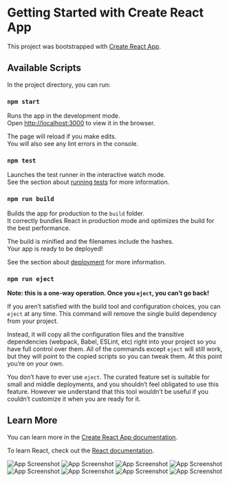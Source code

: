 # Getting Started with Create React App

This project was bootstrapped with [Create React App](https://github.com/facebook/create-react-app).

## Available Scripts

In the project directory, you can run:

### `npm start`

Runs the app in the development mode.\
Open [http://localhost:3000](http://localhost:3000) to view it in the browser.

The page will reload if you make edits.\
You will also see any lint errors in the console.

### `npm test`

Launches the test runner in the interactive watch mode.\
See the section about [running tests](https://facebook.github.io/create-react-app/docs/running-tests) for more information.

### `npm run build`

Builds the app for production to the `build` folder.\
It correctly bundles React in production mode and optimizes the build for the best performance.

The build is minified and the filenames include the hashes.\
Your app is ready to be deployed!

See the section about [deployment](https://facebook.github.io/create-react-app/docs/deployment) for more information.

### `npm run eject`

**Note: this is a one-way operation. Once you `eject`, you can’t go back!**

If you aren’t satisfied with the build tool and configuration choices, you can `eject` at any time. This command will remove the single build dependency from your project.

Instead, it will copy all the configuration files and the transitive dependencies (webpack, Babel, ESLint, etc) right into your project so you have full control over them. All of the commands except `eject` will still work, but they will point to the copied scripts so you can tweak them. At this point you’re on your own.

You don’t have to ever use `eject`. The curated feature set is suitable for small and middle deployments, and you shouldn’t feel obligated to use this feature. However we understand that this tool wouldn’t be useful if you couldn’t customize it when you are ready for it.

## Learn More

You can learn more in the [Create React App documentation](https://facebook.github.io/create-react-app/docs/getting-started).

To learn React, check out the [React documentation](https://reactjs.org/).

![App Screenshot](</public//assets//Screenshot 2024-09-15 at 10.01.54 AM.png>)
![App Screenshot](</public/assets/Screenshot 2024-09-15 at 10.02.08 AM.png>)
![App Screenshot](</public//assets/Screenshot 2024-09-15 at 10.02.22 AM.png>)
![App Screenshot](</public//assets/Screenshot 2024-09-15 at 10.02.36 AM.png>)
![App Screenshot](</public//assets/Screenshot 2024-09-15 at 10.02.58 AM.png>)
![App Screenshot](</public//assets/Screenshot 2024-09-15 at 10.03.10 AM.png>)
![App Screenshot](</public//assets/Screenshot 2024-09-15 at 10.03.24 AM.png>)
![App Screenshot](</public//assets/Screenshot 2024-09-15 at 10.03.38 AM.png>)
